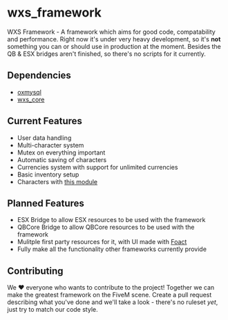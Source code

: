 # wxs_framework
WXS Framework - A framework which aims for good code, compatability and performance.
Right now it's under very heavy development, so it's **not** something you can or should use in production at the moment.
Besides the QB & ESX bridges aren't finished, so there's no scripts for it currently.

## Dependencies
- [oxmysql](https://github.com/overextended/oxmysql)
- [wxs_core](https://github.com/Walter-Xean-Scripts/wxs_core)

## Current Features
- User data handling
- Multi-character system
- Mutex on everything important
- Automatic saving of characters
- Currencies system with support for unlimited currencies
- Basic inventory setup
- Characters with [this module](https://github.com/Walter-Xean-Scripts/wxs_characters)

## Planned Features
- ESX Bridge to allow ESX resources to be used with the framework
- QBCore Bridge to allow QBCore resources to be used with the framework
- Mulitple first party resources for it, with UI made with [Foact](https://docs.wxs.gg/docs/Core/Modules/Foact/)
- Fully make all the functionality other frameworks currently provide

## Contributing
We ❤️ everyone who wants to contribute to the project! Together we can make the greatest framework on the FiveM scene.
Create a pull request describing what you've done and we'll take a look - there's no ruleset *yet*, just try to match our code style.
